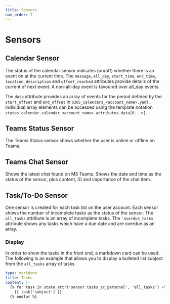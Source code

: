 ```yaml
---
title: Sensors
nav_order: 7
---
```


# Sensors
## Calendar Sensor
The status of the calendar sensor indicates (on/off) whether there is an event on at the current time. The `message`, `all_day`, `start_time`, `end_time`, `location`, `description` and `offset_reached` attributes provide details of the current of next event. A non-all-day event is favoured over all_day events.

The `data` attribute provides an array of events for the period defined by the `start_offset` and `end_offset` in `o365_calendars_<account_name>.yaml`. Individual array elements can be accessed using the template notation `states.calendar.calendar_<account_name>.attributes.data[0...n]`.

## Teams Status Sensor
The Teams Status sensor shows whether the user is online or offline on Teams.

## Teams Chat Sensor
Shows the latest chat found on MS Teams. Shows the date and time as the status of the sensor, plus content, ID and importance of the chat item.

## Task/To-Do Sensor

One sensor is created for each task list on the user account. Each sensor shows the number of incomplete tasks as the status of the sensor. The `all_tasks` attribute is an array of incomplete tasks. The `'overdue_tasks` attribute shows any tasks which have a due date and are overdue as an array.

### Display
In order to show the tasks in the front end, a markdown card can be used. The following is an example that allows you to display a bulleted list subject from the `all_tasks` array of tasks.

```yaml
type: markdown
title: Tasks
content: |-
  {% for task in state_attr('sensor.tasks_sc_personal', 'all_tasks') -%}
  - {{ task['subject'] }}
  {% endfor %}
```